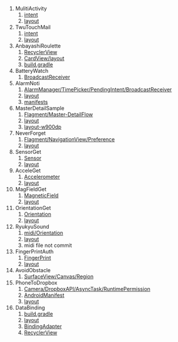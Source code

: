 1. MulitiActivity
   1. [intent](MultiActivity/app/src/main/java/com/example/ytnb/multiactivity/)
   1. [layout](MultiActivity/app/src/main/res/layout/)
1. TwuTouchMail
   1. [intent](TwoTouchMail/app/src/main/java/com/example/ytnb/twotouchmail/)
   1. [layout](TwoTouchMail/app/src/main/res/layout/)
1. AnbayashiRoulette
   1. [RecyclerView](AnbayashiRoulette/app/src/main/java/com/example/ytnb/anbayashiroulette/)
   1. [CardView/layout](AnbayashiRoulette/app/src/main/res/layout/)
   1. [build.gradle](AnbayashiRoulette/app/build.gradle#L33-L34)
1. BatteryWatch
   1. [BroadcastReceiver](BatteryWatch/app/src/main/java/com/example/ytnb/batterywatch/)
1. AlarmNoti
   1. [AlarmManager/TimePicker/PendingIntent/BroadcastReceiver](AlarmNoti/app/src/main/java/com/example/ytnb/alarmnoti/)
   1. [layout](AlarmNoti/app/src/main/res/layout/)
   1. [manifests](AlarmNoti/app/src/main/AndroidManifest.xml#L19)
1. MasterDetailSample
   1. [Flagment/Master-DetailFlow](MasterDetailSample/app/src/main/java/com/example/ytnb/masterdetailsample/)
   1. [layout](MasterDetailSample/app/src/main/res/layout/)
   1. [layout-w900dp](MasterDetailSample/app/src/main/res/layout-w900dp/)
1. NeverForget
   1. [Flagment/NavigationView/Preference](NeverForget/app/src/main/java/com/example/ytnb/neverforget/)
   1. [layout](NeverForget/app/src/main/res/layout/)
1. SensorGet
   1. [Sensor](SensorGet/app/src/main/java/com/example/ytnb/sensorget/)
   1. [layout](SensorGet/app/src/main/res/layout/)
1. AcceleGet
   1. [Accelerometer](AcceleGet/app/src/main/java/com/example/ytnb/acceleget/)
   1. [layout](AcceleGet/app/src/main/res/layout/)
1. MagFieldGet
   1. [MagneticField](MagFieldGet/app/src/main/java/com/example/ytnb/magfieldget/)
   1. [layout](MagFieldGet/app/src/main/res/layout/)
1. OrientationGet
   1. [Orientation](OrientationGet/app/src/main/java/com/example/ytnb/orientationget/)
   1. [layout](OrientationGet/app/src/main/res/layout/)
1. RyukyuSound
   1. [midi/Orientation](RyukyuSound/app/src/main/java/com/example/ytnb/ryukyusound/)
   1. [layout](RyukyuSound/app/src/main/res/layout/)
   1. midi file not commit
1. FingerPrintAuth
   1. [FingerPrint](FingerPrintAuth/app/src/main/java/com/example/ytnb/fingerprintauth/)
   1. [layout](FingerPrintAuth/app/src/main/res/layout/)
1. AvoidObstacle
   1. [SurfaceView/Canvas/Region](AvoidObstacle/app/src/main/java/com/example/ytnb/avoidobstacle/)
1. PhoneToDropbox
   1. [Camera/DropboxAPI/AsyncTask/RuntimePermission](PhoneToDrobox/app/src/main/java/com/example/ytnb/phonetodrobox/)
   1. [AndroidManifest](PhoneToDrobox/app/src/main/AndroidManifest.xml)
   1. [layout](PhoneToDrobox/app/src/main/res/layout/)
1. DataBinding
   1. [build.gradle](DataBinding2/app/build.gradle)
   1. [layout](DataBinding2/app/src/main/res/layout/activity_main.xml)
   1. [BindingAdapter](DataBinding2/app/src/main/java/com/example/ytnb/databinding2/BindingExtension.kt)
   1. [RecyclerView](DataBinding1/app/src/main/java/com/example/ytnb/databinding1/BookAdapter.kt)
